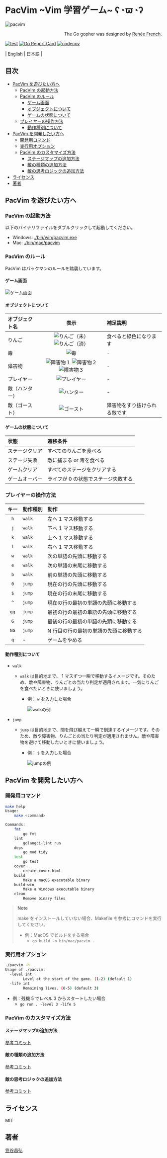 # PacVim \~Vim 学習ゲーム\~ ʕ◔ϖ◔ʔ

![pacvim](https://github.com/masahiro-kasatani/pacvim/blob/readme-images/files/readme.png?raw=true)

<p align="right">
The Go gopher was designed by <a href="https://go.dev/blog/gopher" target="_blank">Renée French</a>.
</p>

[![test](https://github.com/masahiro-kasatani/pacvim/actions/workflows/test.yaml/badge.svg)](https://github.com/masahiro-kasatani/pacvim/actions/workflows/test.yaml)
[![Go Report Card](https://goreportcard.com/badge/github.com/masahiro-kasatani/pacvim)](https://goreportcard.com/report/github.com/masahiro-kasatani/pacvim)
[![codecov](https://codecov.io/gh/masahiro-kasatani/pacvim/branch/master/graph/badge.svg?token=KZ2LVX4GCT)](https://codecov.io/gh/masahiro-kasatani/pacvim)

| [English](https://github.com/masahiro-kasatani/pacvim/blob/master/README.md) | 日本語 |

<!-- TOC -->

## 目次

- [PacVim を遊びたい方へ](#pacvim-を遊びたい方へ)
  - [PacVim の起動方法](#pacvim-の起動方法)
  - [PacVim のルール](#pacvim-のルール)
    - [ゲーム画面](#ゲーム画面)
    - [オブジェクトについて](#オブジェクトについて)
    - [ゲームの状態について](#ゲームの状態について)
  - [プレイヤーの操作方法](#プレイヤーの操作方法)
    - [動作種別について](#動作種別について)
- [PacVim を開発したい方へ](#pacvim-を開発したい方へ)
  - [開発用コマンド](#開発用コマンド)
  - [実行用オプション](#実行用オプション)
  - [PacVim のカスタマイズ方法](#pacvim-のカスタマイズ方法)
    - [ステージマップの追加方法](#ステージマップの追加方法)
    - [敵の種類の追加方法](#敵の種類の追加方法)
    - [敵の思考ロジックの追加方法](#敵の思考ロジックの追加方法)
- [ライセンス](#ライセンス)
- [著者](#著者)

<!-- /TOC -->

## PacVim を遊びたい方へ

### PacVim の起動方法

以下のバイナリファイルをダブルクリックして起動してください。

- Windows: [./bin/win/pacvim.exe](https://github.com/masahiro-kasatani/pacvim/tree/master/bin/win)
- Mac: [./bin/mac/pacvim](https://github.com/masahiro-kasatani/pacvim/tree/master/bin/mac)

### PacVim のルール

PacVim はパックマンのルールを踏襲しています。

#### ゲーム画面

![ゲーム画面](https://raw.githubusercontent.com/masahiro-kasatani/pacvim/readme-images/files/screen.png)

#### オブジェクトについて

| オブジェクト名 |                                                                                                                                                         表示                                                                                                                                                         | 補足説明                     |
| :------------- | :------------------------------------------------------------------------------------------------------------------------------------------------------------------------------------------------------------------------------------------------------------------------------------------------------------------: | :--------------------------- |
| りんご         |                                               ![りんご（未）](https://raw.githubusercontent.com/masahiro-kasatani/pacvim/readme-images/files/apple_1.png) ![りんご（済）](https://raw.githubusercontent.com/masahiro-kasatani/pacvim/readme-images/files/apple_2.png)                                                | 食べると緑色になります       |
| 毒             |                                                                                                           ![毒](https://raw.githubusercontent.com/masahiro-kasatani/pacvim/readme-images/files/poison.png)                                                                                                           | -                            |
| 障害物         | ![障害物１](https://raw.githubusercontent.com/masahiro-kasatani/pacvim/readme-images/files/wall_1.png) ![障害物２](https://raw.githubusercontent.com/masahiro-kasatani/pacvim/readme-images/files/wall_2.png) ![障害物３](https://raw.githubusercontent.com/masahiro-kasatani/pacvim/readme-images/files/wall_3.png) | -                            |
| プレイヤー     |                                                                                                       ![プレイヤー](https://raw.githubusercontent.com/masahiro-kasatani/pacvim/readme-images/files/player.png)                                                                                                       | -                            |
| 敵（ハンター） |                                                                                                        ![ハンター](https://raw.githubusercontent.com/masahiro-kasatani/pacvim/readme-images/files/hunter.png)                                                                                                        | -                            |
| 敵（ゴースト） |                                                                                                        ![ゴースト](https://raw.githubusercontent.com/masahiro-kasatani/pacvim/readme-images/files/ghost.png)                                                                                                         | 障害物をすり抜けられる敵です |

#### ゲームの状態について

| 状態           | 遷移条件                            |
| :------------- | :---------------------------------- |
| ステージクリア | すべてのりんごを食べる              |
| ステージ失敗   | 敵に捕まる or 毒を食べる            |
| ゲームクリア   | すべてのステージをクリアする        |
| ゲームオーバー | ライフが 0 の状態でステージ失敗する |

### プレイヤーの操作方法

| キー | 動作種別 | 動作                                   |
| :--: | :------- | :------------------------------------- |
| `h`  | `walk`   | 左へ 1 マス移動する                    |
| `j`  | `walk`   | 下へ 1 マス移動する                    |
| `k`  | `walk`   | 上へ 1 マス移動する                    |
| `l`  | `walk`   | 右へ 1 マス移動する                    |
| `w`  | `walk`   | 次の単語の先頭に移動する               |
| `e`  | `walk`   | 次の単語の末尾に移動する               |
| `b`  | `walk`   | 前の単語の先頭に移動する               |
| `0`  | `jump`   | 現在の行の先頭に移動する               |
| `$`  | `jump`   | 現在の行の末尾に移動する               |
| `^`  | `jump`   | 現在の行の最初の単語の先頭に移動する   |
| `gg` | `jump`   | 最初の行の最初の単語の先頭に移動する   |
| `G`  | `jump`   | 最後の行の最初の単語の先頭に移動する   |
| `NG` | `jump`   | N 行目の行の最初の単語の先頭に移動する |
| `q`  | -        | ゲームをやめる                         |

#### 動作種別について

- `walk`

  - `walk` は目的地まで、 1 マスずつ一瞬で移動するイメージです。そのため、敵や障害物、りんごとの当たり判定が適用されます。一気にりんごを食べたいときに使いましょう。

    - 例： `w` を入力した場合

      ![walkの例](https://raw.githubusercontent.com/masahiro-kasatani/pacvim/readme-images/files/readme-w.gif)

- `jump`

  - `jump` は目的地まで、間を飛び越えて一瞬で到達するイメージです。そのため、敵や障害物、りんごとの当たり判定が適用されません。敵や障害物を避けて移動したいときに使いましょう。

    - 例： `$` を入力した場合

      ![jumpの例](https://raw.githubusercontent.com/masahiro-kasatani/pacvim/readme-images/files/readme-doller.gif)

## PacVim を開発したい方へ

### 開発用コマンド

```sh
make help
Usage:
    make <command>

Commands:
    fmt
        go fmt
    lint
        golangci-lint run
    deps
        go mod tidy
    test
        go test
    cover
        create cover.html
    build
        Make a macOS executable binary
    build-win
        Make a Windows executable binary
    clean
        Remove binary files
```

> **Note**
>
> make をインストールしていない場合、Makefile を参考にコマンドを実行してください。<br>
>
> - 例：MacOS でビルドをする場合<br>
>   - `go build -o bin/mac/pacvim .`

### 実行用オプション

```sh
./pacvim -h
Usage of ./pacvim:
  -level int
    	Level at the start of the game. (1-2) (default 1)
  -life int
    	Remaining lives. (0-5) (default 3)
```

- 例：残機 5 でレベル 3 からスタートしたい場合
  - `go run . -level 3 -life 5`

### PacVim のカスタマイズ方法

#### ステージマップの追加方法

[参考コミット](https://github.com/masahiro-kasatani/pacvim/commit/ab3afdd377e3ac83e0b05b279096f3bcbdd5a26f)

#### 敵の種類の追加方法

[参考コミット](https://github.com/masahiro-kasatani/pacvim/commit/6c5f88a32b7ffe73bd640717f0470407578c65d0)

#### 敵の思考ロジックの追加方法

[参考コミット](https://github.com/masahiro-kasatani/pacvim/commit/b0f405ff0be4dc3143579536f89aa30c83c608b6)

## ライセンス

MIT

## 著者

[笠谷昌弘](https://masahiro-kasatani.github.io/portfolio/)
